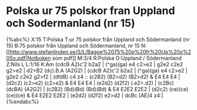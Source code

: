 # Polska ur 75 polskor fran Uppland och Sodermanland (nr 15)

{%abc%}
X:15
T:Polska 
T:ur 75 polskor från Uppland och Södermanland (nr 15)
B:75 polskor från Uppland och Södermanland, nr 15
N:[[http://www.stefanlinden.se/S/L/Bagge%2075%20p%20fr%20Up%20o%20So.pdf|Notboken som pdf]]
M:3/4
R:Polska
O:Uppland / Södermanland
Z:Nils L
L:1/16
K:Am
(cdcB A2)c'2 b2a2 | (^ga)(ga) e4 c2>e2 | g2e2 c2e2 g2>e2 | d2>B2 (dc).B.A (A2G2) |
(cdcB A2)c'2 b2a2 | (^ga)(ga) e4 c2>e2 | g2e2 c2e2 g2>f2 | (dfdB) c4 z4 ::
(c2B2) (B2>d2) (B2>d2) & E4 E4 E4 | (d2c2) (c2>e2) (c2>e2) & E4 E4 E4 | (e2d2) (d2f2) (.e2>.d2) | (c2Bc) (dcBA) (A2G2) |
(c2B2) (Bd)(Bd) (Bd)(Bd) & E4 E2E2 E2E2 | (d2c2) (ce)(ce) (ce)(ce) & E4 E2E2 E2E2 | (e2d2) (d2f2) e2>d2 | dcBc [AE]4 z4:|
{%endabc%}
